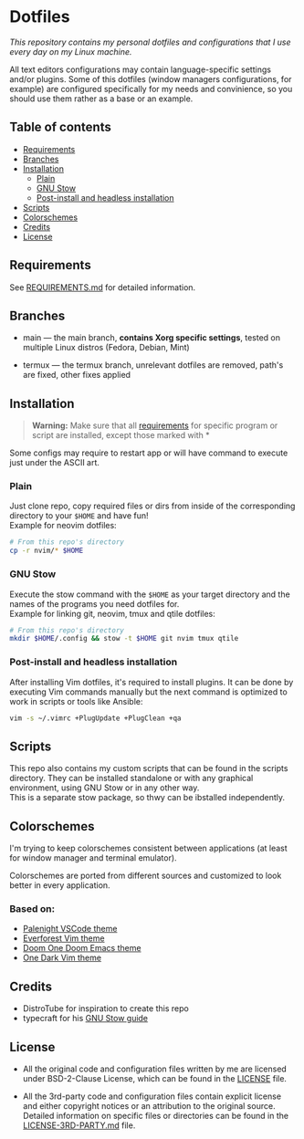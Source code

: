 # Dotfiles
*This repository contains my personal dotfiles and configurations that I use
every day on my Linux machine.*

All text editors configurations may contain language-specific settings and/or
plugins. Some of this dotfiles (window managers configurations, for example)
are configured specifically for my needs and convinience, so you should use
them rather as a base or an example.


## Table of contents
- [Requirements](REQUIREMENTS.md)
- [Branches](#branches)
- [Installation](#installation)
    - [Plain](#plain)
    - [GNU Stow](#gnu-stow)
    - [Post-install and headless installation](#post-install-and-headless-installation)
- [Scripts](#scripts)
- [Colorschemes](#colorschemes)
- [Credits](#credits)
- [License](#license)


## Requirements
See [REQUIREMENTS.md](REQUIREMENTS.md) for detailed information.


## Branches
- main &mdash; the main branch, **contains Xorg specific settings**, tested on
multiple Linux distros (Fedora, Debian, Mint)

- termux &mdash; the termux branch, unrelevant dotfiles are removed, path's are
fixed, other fixes applied


## Installation
> **Warning:**
> Make sure that all [requirements](REQUIREMENTS.md) for specific program or
script are installed, except those marked with \*

Some configs may require to restart app or will have command to execute just
under the ASCII art.

### Plain
Just clone repo, copy required files or dirs from inside of the corresponding
directory to your `$HOME` and have fun!\
Example for neovim dotfiles:
```sh
# From this repo's directory
cp -r nvim/* $HOME
```

### GNU Stow
Execute the stow command with the `$HOME` as your target directory and the names
of the programs you need dotfiles for.\
Example for linking git, neovim, tmux and qtile dotfiles:
```sh
# From this repo's directory
mkdir $HOME/.config && stow -t $HOME git nvim tmux qtile
```

### Post-install and headless installation
After installing Vim dotfiles, it's required to install plugins.
It can be done by executing Vim commands manually but the next command
is optimized to work in scripts or tools like Ansible:
```sh
vim -s ~/.vimrc +PlugUpdate +PlugClean +qa
```


## Scripts
This repo also contains my custom scripts that can be found
in the scripts directory.
They can be installed standalone or with any graphical environment,
using GNU Stow or in any other way.\
This is a separate stow package, so thwy can be ibstalled independently.


## Colorschemes
I'm trying to keep colorschemes consistent between applications (at least for
window manager and terminal emulator).

Colorschemes are ported from different sources and customized to look better
in every application.

### Based on:
- [Palenight VSCode theme](https://github.com/whizkydee/vscode-palenight-theme)
- [Everforest Vim theme](https://github.com/sainnhe/everforest)
- [Doom One Doom Emacs theme](https://github.com/doomemacs/themes)
- [One Dark Vim theme](https://github.com/joshdick/onedark.vim)


## Credits
- DistroTube for inspiration to create this repo
- typecraft for his [GNU Stow guide](https://youtu.be/NoFiYOqnC4o?si=wD7fsb7WJtI_Na1u)


## License
- All the original code and configuration files written by me are licensed
under BSD-2-Clause License, which can be found in the [LICENSE](LICENSE) file.

- All the 3rd-party code and configuration files contain explicit license
and either copyright notices or an attribution to the original source.
Detailed information on specific files or directories can be found in
the [LICENSE-3RD-PARTY.md](LICENSE-3RD-PARTY.md) file.

